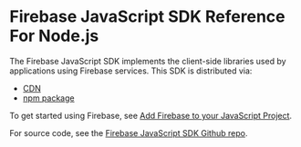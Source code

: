 # Firebase JavaScript SDK Reference For Node.js
The Firebase JavaScript SDK implements the client-side libraries used by
applications using Firebase services. This SDK is distributed via:

- [CDN](/docs/web/setup/#add-sdks-initialize)
- [npm package](https://www.npmjs.com/package/firebase)

To get started using Firebase, see
[Add Firebase to your JavaScript Project](https://firebase.google.com/docs/web/setup).

For source code, see the [Firebase JavaScript SDK Github repo](https://github.com/firebase/firebase-js-sdk).
